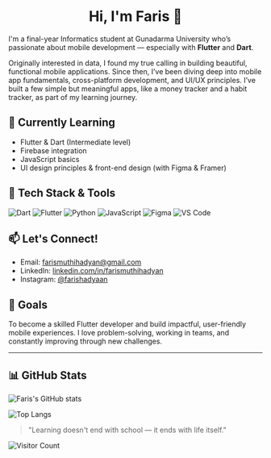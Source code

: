 <h1 align="center">Hi, I'm Faris 👋</h1>


I'm a final-year Informatics student at Gunadarma University who’s passionate about mobile development — especially with **Flutter** and **Dart**. 

Originally interested in data, I found my true calling in building beautiful, functional mobile applications. Since then, I’ve been diving deep into mobile app fundamentals, cross-platform development, and UI/UX principles. I’ve built a few simple but meaningful apps, like a money tracker and a habit tracker, as part of my learning journey.

## 🌱 Currently Learning
- Flutter & Dart (Intermediate level)
- Firebase integration
- JavaScript basics
- UI design principles & front-end design (with Figma & Framer)


## 🔧 Tech Stack & Tools 
![Dart](https://img.shields.io/badge/Dart-0175C2?style=for-the-badge&logo=dart&logoColor=white)
![Flutter](https://img.shields.io/badge/Flutter-02569B?style=for-the-badge&logo=flutter&logoColor=white)
![Python](https://img.shields.io/badge/Python-3776AB?style=for-the-badge&logo=python&logoColor=white)
![JavaScript](https://img.shields.io/badge/JavaScript-F7DF1E?style=for-the-badge&logo=javascript&logoColor=black)
![Figma](https://img.shields.io/badge/Figma-F24E1E?style=for-the-badge&logo=figma&logoColor=white)
![VS Code](https://img.shields.io/badge/VSCode-007ACC?style=for-the-badge&logo=visual-studio-code&logoColor=white)


## 📫 Let's Connect!
- Email: [farismuthihadyan@gmail.com](mailto:farismuthihadyan@gmail.com)
- LinkedIn: [linkedin.com/in/farismuthihadyan](https://www.linkedin.com/in/farismuthihadyan/)
- Instagram: [@farishadyaan](https://instagram.com/farishadyaan)

## 🚀 Goals
To become a skilled Flutter developer and build impactful, user-friendly mobile experiences. I love problem-solving, working in teams, and constantly improving through new challenges.

---

## 📊 GitHub Stats
![Faris's GitHub stats](https://github-readme-stats.vercel.app/api?username=hadyaan&show_icons=true&theme=tokyonight)

![Top Langs](https://github-readme-stats.vercel.app/api/top-langs/?username=hadyaan&layout=compact&theme=tokyonight)



> "Learning doesn't end with school — it ends with life itself."

![Visitor Count](https://komarev.com/ghpvc/?username=farismuthihadyan&style=flat-square&color=blue)

